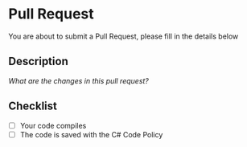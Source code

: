 # Pull Request
You are about to submit a Pull Request, please fill in the details below

## Description
*What are the changes in this pull request?*

## Checklist
- [ ] Your code compiles
- [ ] The code is saved with the C# Code Policy